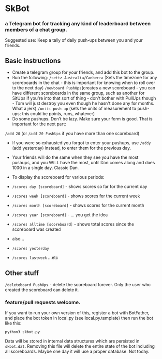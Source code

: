 # SkBot
### a Telegram bot for tracking any kind of leaderboard between members of a chat group.

Suggested use: Keep a tally of daily push-ups between you and your friends.

## Basic instructions 
* Create a telegram group for your friends, and add this bot to the group.
* Run the following:
`/settz Australia/Canberra` (Sets the timezone for any scoreboards in the chat - this is important for knowing when to roll over to the next day)
`/newboard PushUps`(creates a new scoreboard - you can have different scoreboards in the same group, such as another for SitUps if you're into that sort of thing - don't bother with PullUps though - Tom will just destroy you even though he hasn't done any for months.  What a jerk)
`/units push-up` (sets the units of measurement to push-ups; this could be points, runs, whatever)
* Do some pushups.  Don't be lazy.  Make sure your form is good.  That is important for the next part:

`/add 20` (or `/add 20 PushUps` if you have more than one scoreboard)

* If you were so exhausted you forgot to enter your pushups, use `/addy` (add yesterday) instead, to enter them for the previous day.
* Your friends will do the same when they see you have the most pushups, and you WILL have the most, until Dan comes along and does 1000 in a single day.  Classic Dan.

* To display the scoreboard for various periods:
 * `/scores day [scoreboard]`   - shows scores so far for the current day
 * `/scores week [scoreboard]`  - shows scores for the current week
 * `/scores month [scoreboard]` - shows scores for the current month
 * `/scores year [scoreboard]`  - ... you get the idea
 * `/scores alltime [scoreboard]` - shows total scores since the scoreboard was created
* also...
 * `/scores yesterday`
 * `/scores lastweek`
...etc

## Other stuff
`/deleteboard PushUps` - delete the scoreboard forever.  Only the user who created the scoreboard can delete it.

### feature/pull requests welcome. 

If you want to run your own version of this, register a bot with BotFather, and place the bot token in local.py (see local.py.template)
then run the bot like this:

`python3 skbot.py`

Data will be stored in internal data structures which are persisted in `skbot.dat`. Removing this file will delete the entire state of the bot including all scoreboards.  Maybe one day it will use a proper database. Not today.
